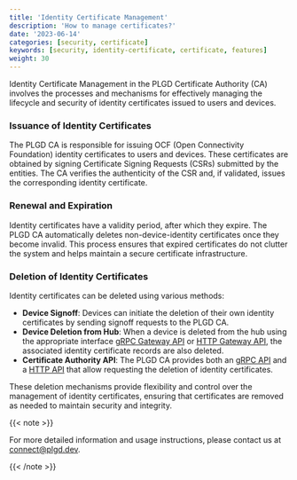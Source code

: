 ```yaml
---
title: 'Identity Certificate Management'
description: 'How to manage certificates?'
date: '2023-06-14'
categories: [security, certificate]
keywords: [security, identity-certificate, certificate, features]
weight: 30
---
```


Identity Certificate Management in the PLGD Certificate Authority (CA) involves the processes and mechanisms for effectively managing the lifecycle and security of identity certificates issued to users and devices.

### Issuance of Identity Certificates

The PLGD CA is responsible for issuing OCF (Open Connectivity Foundation) identity certificates to users and devices. These certificates are obtained by signing Certificate Signing Requests (CSRs) submitted by the entities. The CA verifies the authenticity of the CSR and, if validated, issues the corresponding identity certificate.

### Renewal and Expiration

Identity certificates have a validity period, after which they expire. The PLGD CA automatically deletes non-device-identity certificates once they become invalid. This process ensures that expired certificates do not clutter the system and helps maintain a secure certificate infrastructure.

### Deletion of Identity Certificates

Identity certificates can be deleted using various methods:

- **Device Signoff**: Devices can initiate the deletion of their own identity certificates by sending signoff requests to the PLGD CA.
- **Device Deletion from Hub**: When a device is deleted from the hub using the appropriate interface [gRPC Gateway API](/docs/features/control-plane/grpc-api) or [HTTP Gateway API](/docs/features/control-plane/http-api), the associated identity certificate records are also deleted.
- **Certificate Authority API**: The PLGD CA provides both an [gRPC API](/docs/services/certificate-authority/grpc-api) and a [HTTP API](/docs/services/certificate-authority/http-api)  that allow requesting the deletion of identity certificates.

These deletion mechanisms provide flexibility and control over the management of identity certificates, ensuring that certificates are removed as needed to maintain security and integrity.

{{< note >}}

For more detailed information and usage instructions, please contact us at [connect@plgd.dev](mailto:connect@plgd.dev).

{{< /note >}}
